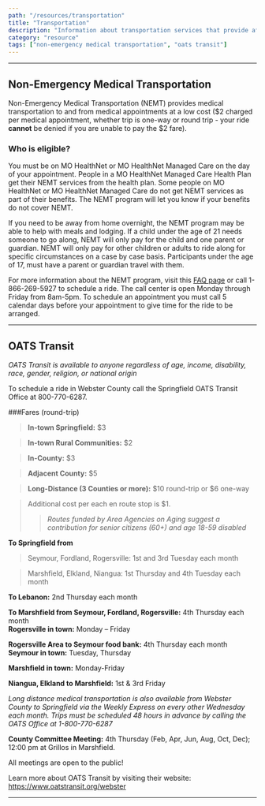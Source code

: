 ```yaml
---
path: "/resources/transportation"
title: "Transportation"
description: "Information about transportation services that provide affordable and more accessible options in the Webster County area."
category: "resource"
tags: ["non-emergency medical transportation", "oats transit"]
---
```


---

## Non-Emergency Medical Transportation

Non-Emergency Medical Transportation (NEMT) provides medical transportation to and from medical appointments at a low cost ($2 charged per medical appointment, whether trip is one-way or round trip - your ride **cannot** be denied if you are unable to pay the $2 fare).

### Who is eligible?

You must be on MO HealthNet or MO HealthNet Managed Care on the day of your appointment. People in a MO HealthNet Managed Care Health Plan get their NEMT services from the health plan. Some people on MO HealthNet or MO HealthNet Managed Care do not get NEMT services as part of their benefits. The NEMT program will let you know if your benefits do not cover NEMT.

If you need to be away from home overnight, the NEMT program may be able to help with meals and lodging. If a child under the age of 21 needs someone to go along, NEMT will only pay for the child and one parent or guardian. NEMT will only pay for other children or adults to ride along for specific circumstances on a case by case basis. Participants under the age of 17, must have a parent or guardian travel with them.

For more information about the NEMT program, visit this [FAQ page](https://dss.mo.gov/mhd/participants/pages/medtrans.htm) or call 1-866-269-5927 to schedule a ride. The call center is open Monday through Friday from 8am-5pm. To schedule an appointment you must call 5 calendar days before your appointment to give time for the ride to be arranged.

---

## OATS Transit

_OATS Transit is available to anyone regardless of age, income, disability, race, gender, religion, or national origin_

To schedule a ride in Webster County call the Springfield OATS Transit Office at 800-770-6287.​

###Fares (round-trip)

> **In-town Springfield:** \$3

> **In-town Rural Communities:** \$2

> **In-County:** \$3

> **Adjacent County:** \$5

> **Long-Distance (3 Counties or more):** $10 round-trip or $6 one-way

> Additional cost per each en route stop is \$1.
>
> > _Routes funded by Area Agencies on Aging suggest a contribution for senior citizens (60+) and age 18-59 disabled_

**To Springfield from**

> Seymour, Fordland, Rogersville: 1st and 3rd Tuesday each month

> Marshfield, Elkland, Niangua: 1st Thursday and 4th Tuesday each month

**To Lebanon:** 2nd Thursday each month

**To Marshfield from Seymour, Fordland, Rogersville:** 4th Thursday each month  
**Rogersville in town:** Monday – Friday

**Rogersville Area to Seymour food bank:** 4th Thursday each month  
**Seymour in town:** Tuesday, Thursday

**Marshfield in town:** Monday-Friday

**Niangua, Elkland to Marshfield:** 1st & 3rd Friday

_Long distance medical transportation is also available from Webster County to Springfield via the Weekly Express on every other Wednesday each month. Trips must be scheduled 48 hours in advance by calling the OATS Office at 1-800-770-6287_

**County Committee Meeting:** 4th Thursday (Feb, Apr, Jun, Aug, Oct, Dec); 12:00 pm at Grillos in Marshfield.

All meetings are open to the public!

Learn more about OATS Transit by visiting their website: https://www.oatstransit.org/webster

---
